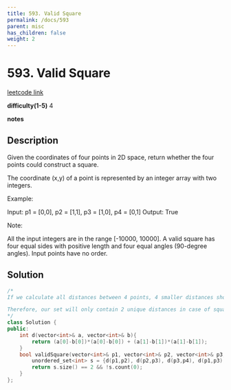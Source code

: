 ```yaml
---
title: 593. Valid Square
permalink: /docs/593
parent: misc
has_children: false
weight: 2
---
```

# 593. Valid Square
[leetcode link](https://leetcode.com/problems/valid-square/)

**difficulty(1-5)** 
4

**notes** 


## Description
Given the coordinates of four points in 2D space, return whether the four points could construct a square.

The coordinate (x,y) of a point is represented by an integer array with two integers.

Example:

Input: p1 = [0,0], p2 = [1,1], p3 = [1,0], p4 = [0,1]
Output: True
 

Note:

All the input integers are in the range [-10000, 10000].
A valid square has four equal sides with positive length and four equal angles (90-degree angles).
Input points have no order.

## Solution
```c++
/*
If we calculate all distances between 4 points, 4 smaller distances should be equal (sides), and 2 larger distances should be equal too (diagonals). As an optimization, we can compare squares of the distances, so we do not have to deal with the square root and precision loss.

Therefore, our set will only contain 2 unique distances in case of square (beware of the zero distance though).
*/
class Solution {
public:
    int d(vector<int>& a, vector<int>& b){
        return (a[0]-b[0])*(a[0]-b[0]) + (a[1]-b[1])*(a[1]-b[1]);
    }
    bool validSquare(vector<int>& p1, vector<int>& p2, vector<int>& p3, vector<int>& p4) {
        unordered_set<int> s = {d(p1,p2), d(p2,p3), d(p3,p4), d(p1,p3), d(p1,p4), d(p2,p4)};
        return s.size() == 2 && !s.count(0);
    }
};
``` 

<!-- 
Default label
{: .label }

Blue label
{: .label .label-blue }

Stable
{: .label .label-green }

New release
{: .label .label-purple }

Coming soon
{: .label .label-yellow }

Deprecated
{: .label .label-red } -->
